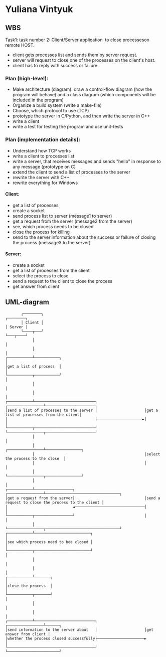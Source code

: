 # Yuliana Vintyuk

## WBS
Task1: task number 2:
Client/Server application ​ to close processes​ on remote HOST.
* client gets processes list and sends them by server request.
* server will request to close one of the processes on the client's host.
* client has to reply with success or failure.

### Plan (high-level):
* Make architecture (diagram): draw a control-flow diagram (how the program will behave) and a class diagram (which components will be included in the program)
* Organize a build system (write a make-file)
* Choose, which protocol to usе (TCP)
* prototype the server in C/Python, and then write the server in C++
* write a client
* write a test for testing the program and use unit-tests

### Plan (implementation details):
* Understand how TCP works
* write a client to processes list
* write a server, that receives messages and sends "hello" in response to any message (prototype on C)
* extend the client to send a list of processes to the server
* rewrite the server with C++
* rewrite everything for Windows

#### Client:
* get a list of processes
* create a socket
* send process list to server (message1 to server)
* get a request from the server (message2 from the server)
* see, which process needs to be closed
* close the process for killing
* send to the server information about the success or failure of closing the process (message3 to the server)

#### Server:
* create a socket
* get a list of processes from the client
* select the process to close
* send a request to the client to close the process
* get answer from client

## UML-diagram
```
       ┌────────┐                                                          ┌────────┐
       │ Client │                                                          │ Server │
       └────┬───┘                                                          └───┬────┘
            │                                                                  │
            │                                                                  │
┌───────────┴───────────┐                                                      │
│get a list of process  │                                                      │
└───────────┬───────────┘                                                      │
            │                                                                  │
            │                                                                  │
┌───────────┴───────────────────────────┐                     ┌────────────────┴──────────────────────┐
│send a list of processes to the server │                     │get a list of processes from the client│
│                                       ├────────────────────►│                                       │
└───────────┬───────────────────────────┘                     └────────────────┬──────────────────────┘
            │                                                                  │
            │                                                 ┌────────────────┴────────────────┐
            │                                                 │select the process to the close  │
            │                                                 │                                 │
            │                                                 └────────────────┬────────────────┘
            │                                                                  │
┌───────────┴─────────────────┐                               ┌────────────────┴─────────────────────────────────┐
│get a request from the server│                               │send a request to close the process to the client │
│                             ◄───────────────────────────────┤                                                  │
└───────────┬─────────────────┘                               │                                                  │
            │                                                 └────────────────┬─────────────────────────────────┘
┌───────────┴─────────────────────────┐                                        │
│see which process need to bee closed │                                        │
└───────────┬─────────────────────────┘                                        │
            │                                                                  │
            │                                                                  │
┌───────────┴───────┐                                                          │
│close the process  │                                                          │
└───────────┬───────┘                                                          │
            │                                                                  │
            │                                                                  │
┌───────────┴───────────────────────────┐                     ┌────────────────┴──────┐
│send information to the server about   │                     │get answer from client │
│whether the process closed successfully├─────────────────────►                       │
└───────────────────────────────────────┘                     └───────────────────────┘
```
